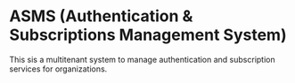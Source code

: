 # ASMS (Authentication & Subscriptions Management System)

This sis a multitenant system to manage authentication and subscription services for organizations.
